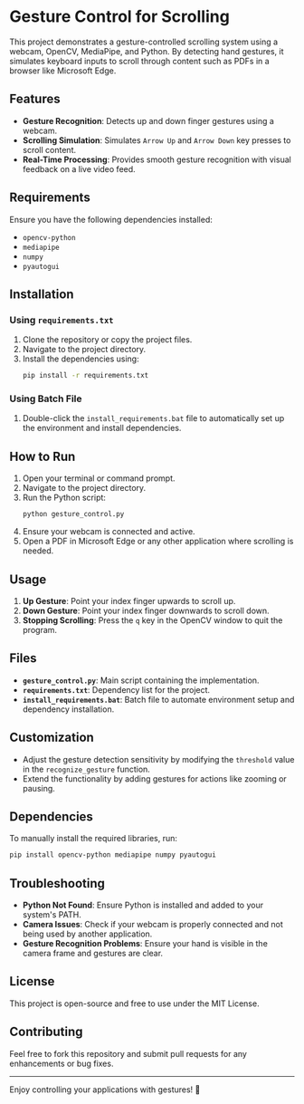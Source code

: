 # Gesture Control for Scrolling

This project demonstrates a gesture-controlled scrolling system using a webcam, OpenCV, MediaPipe, and Python. By detecting hand gestures, it simulates keyboard inputs to scroll through content such as PDFs in a browser like Microsoft Edge.

## Features
- **Gesture Recognition**: Detects up and down finger gestures using a webcam.
- **Scrolling Simulation**: Simulates `Arrow Up` and `Arrow Down` key presses to scroll content.
- **Real-Time Processing**: Provides smooth gesture recognition with visual feedback on a live video feed.

## Requirements
Ensure you have the following dependencies installed:
- `opencv-python`
- `mediapipe`
- `numpy`
- `pyautogui`

## Installation

### Using `requirements.txt`
1. Clone the repository or copy the project files.
2. Navigate to the project directory.
3. Install the dependencies using:
   ```bash
   pip install -r requirements.txt
   ```

### Using Batch File
1. Double-click the `install_requirements.bat` file to automatically set up the environment and install dependencies.

## How to Run
1. Open your terminal or command prompt.
2. Navigate to the project directory.
3. Run the Python script:
   ```bash
   python gesture_control.py
   ```
4. Ensure your webcam is connected and active.
5. Open a PDF in Microsoft Edge or any other application where scrolling is needed.

## Usage
1. **Up Gesture**: Point your index finger upwards to scroll up.
2. **Down Gesture**: Point your index finger downwards to scroll down.
3. **Stopping Scrolling**: Press the `q` key in the OpenCV window to quit the program.

## Files
- **`gesture_control.py`**: Main script containing the implementation.
- **`requirements.txt`**: Dependency list for the project.
- **`install_requirements.bat`**: Batch file to automate environment setup and dependency installation.

## Customization
- Adjust the gesture detection sensitivity by modifying the `threshold` value in the `recognize_gesture` function.
- Extend the functionality by adding gestures for actions like zooming or pausing.

## Dependencies
To manually install the required libraries, run:
```bash
pip install opencv-python mediapipe numpy pyautogui
```

## Troubleshooting
- **Python Not Found**: Ensure Python is installed and added to your system's PATH.
- **Camera Issues**: Check if your webcam is properly connected and not being used by another application.
- **Gesture Recognition Problems**: Ensure your hand is visible in the camera frame and gestures are clear.

## License
This project is open-source and free to use under the MIT License.

## Contributing
Feel free to fork this repository and submit pull requests for any enhancements or bug fixes.

---
Enjoy controlling your applications with gestures! 🚀


